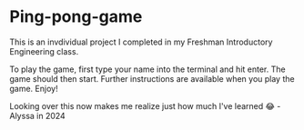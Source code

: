 # Ping-pong-game
This is an invdividual project I completed in my Freshman Introductory Engineering class. 

To play the game, first type your name into the terminal and hit enter. The game should then start. Further instructions are available when you play the game. 
Enjoy!

Looking over this now makes me realize just how much I've learned 😂 - Alyssa in 2024
